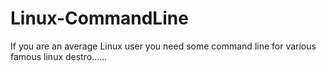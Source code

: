 # Linux-CommandLine

If you are an average Linux user you need some command line for various famous linux destro......
